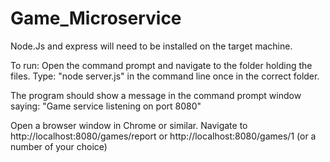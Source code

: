 # Game_Microservice

Node.Js and express will need to be installed on the target machine. 

To run: 
Open the command prompt and navigate to the folder holding the files. 
Type: "node server.js" in the command line once in the correct folder.

The program should show a message in the command prompt window saying: "Game service listening on port 8080"

Open a browser window in Chrome or similar. 
Navigate to http://localhost:8080/games/report or http://localhost:8080/games/1 (or a number of your choice)

